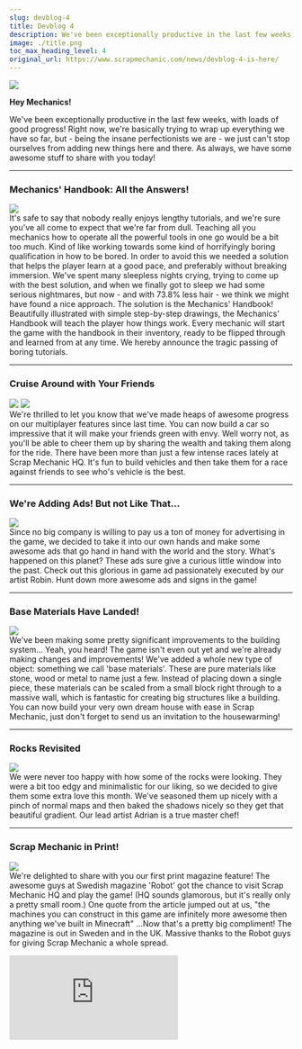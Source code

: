 ```yaml
---
slug: devblog-4
title: Devblog 4
description: We've been exceptionally productive in the last few weeks, with loads of good progress!
image: ./title.png
toc_max_heading_level: 4
original_url: https://www.scrapmechanic.com/news/devblog-4-is-here/
---
```


<head>
    <meta name="twitter:card" content="summary_large_image" />
</head>

![](./title.png)

<!--truncate-->

**Hey Mechanics!**

We've been exceptionally productive in the last few weeks, with loads of good
progress! Right now, we're basically trying to wrap up everything we have so
far, but - being the insane perfectionists we are - we just can't stop ourselves
from adding new things here and there. As always, we have some awesome stuff to
share with you today!

---

### Mechanics' Handbook: All the Answers!

![](./handbook-mockup-04.jpg) <br/> It's safe to say that nobody really enjoys
lengthy tutorials, and we're sure you've all come to expect that we're far from
dull. Teaching all you mechanics how to operate all the powerful tools in one go
would be a bit too much. Kind of like working towards some kind of horrifyingly
boring qualification in how to be bored. In order to avoid this we needed a
solution that helps the player learn at a good pace, and preferably without
breaking immersion. We've spent many sleepless nights crying, trying to come up
with the best solution, and when we finally got to sleep we had some serious
nightmares, but now - and with 73.8% less hair - we think we might have found a
nice approach. The solution is the Mechanics' Handbook! Beautifully illustrated
with simple step-by-step drawings, the Mechanics' Handbook will teach the player
how things work. Every mechanic will start the game with the handbook in their
inventory, ready to be flipped through and learned from at any time. We hereby
announce the tragic passing of boring tutorials.

---

### Cruise Around with Your Friends

![](./multiplayer.png) ![](./multiplayer-mix.png) <br/> We're thrilled to let
you know that we've made heaps of awesome progress on our multiplayer features
since last time. You can now build a car so impressive that it will make your
friends green with envy. Well worry not, as you'll be able to cheer them up by
sharing the wealth and taking them along for the ride. There have been more than
just a few intense races lately at Scrap Mechanic HQ. It's fun to build vehicles
and then take them for a race against friends to see who's vehicle is the best.

---

### We're Adding Ads! But not Like That...

![](./billboard-concept-4.jpg) <br/> Since no big company is willing to pay us a
ton of money for advertising in the game, we decided to take it into our own
hands and make some awesome ads that go hand in hand with the world and the
story. What's happened on this planet? These ads sure give a curious little
window into the past. Check out this glorious in game ad passionately executed
by our artist Robin. Hunt down more awesome ads and signs in the game!

---

### Base Materials Have Landed!

![](./grundmaterial.png) <br/> We've been making some pretty significant
improvements to the building system... Yeah, you heard! The game isn't even out
yet and we're already making changes and improvements! We've added a whole new
type of object: something we call 'base materials'. These are pure materials
like stone, wood or metal to name just a few. Instead of placing down a single
piece, these materials can be scaled from a small block right through to a
massive wall, which is fantastic for creating big structures like a building.
You can now build your very own dream house with ease in Scrap Mechanic, just
don't forget to send us an invitation to the housewarming!

---

### Rocks Revisited

![](./stones.png) <br/> We were never too happy with how some of the rocks were
looking. They were a bit too edgy and minimalistic for our liking, so we decided
to give them some extra love this month. We've seasoned them up nicely with a
pinch of normal maps and then baked the shadows nicely so they get that
beautiful gradient. Our lead artist Adrian is a true master chef!

---

### Scrap Mechanic in Print!

![](./robot-print.jpeg) <br/> We're delighted to share with you our first print
magazine feature! The awesome guys at Swedish magazine 'Robot' got the chance to
visit Scrap Mechanic HQ and play the game! (HQ sounds glamorous, but it's really
only a pretty small room.) One quote from the article jumped out at us, "the
machines you can construct in this game are infinitely more awesome then
anything we've built in Minecraft" ...Now that's a pretty big compliment! The
magazine is out in Sweden and in the UK. Massive thanks to the Robot guys for
giving Scrap Mechanic a whole spread.

<iframe
    title="Introducing the Thruster"
    src="https://www.youtube.com/embed/GUBjeBUnwPI"
    frameBorder="0"
    allow="accelerometer; autoplay; clipboard-write; encrypted-media; gyroscope; picture-in-picture"
    allowFullScreen
    style={{ aspectRatio: '16/9', width: '100%' }}
/>

### Introducing the Thruster!

If you follow us on Facebook or Twitter you might already have seen our latest
video introducing the Thruster. If not, check it out!
